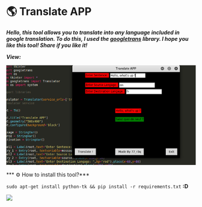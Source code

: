 # 🌎 Translate APP
***Hello, this tool allows you to translate into any language included in google translation.
To do this, I used the [googletrans](https://pypi.org/project/googletrans/) library.
I hope you like this tool!
Share if you like it!***

***View:***

<img src="https://github.com/77r3q/PythonProject/blob/master/TranslatingAPP/IMG/img_translate.png" width="560">


*** ⚙️ How to install this tool?***

```sudo apt-get install python-tk && pip install -r requirements.txt```
**:D**

<img src="https://github.com/77r3q/PythonProject/blob/master/TranslatingAPP/IMG/install.png" width="600">
